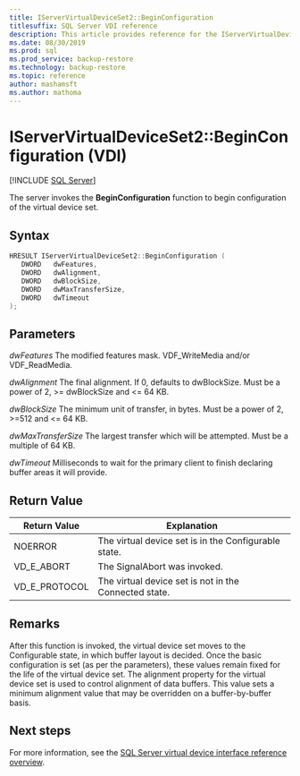 ```yaml
---
title: IServerVirtualDeviceSet2::BeginConfiguration
titlesuffix: SQL Server VDI reference
description: This article provides reference for the IServerVirtualDeviceSet2::BeginConfiguration command.
ms.date: 08/30/2019
ms.prod: sql
ms.prod_service: backup-restore
ms.technology: backup-restore
ms.topic: reference
author: mashamsft
ms.author: mathoma
---
```


# IServerVirtualDeviceSet2::BeginConfiguration (VDI)

[!INCLUDE [SQL Server](../../../includes/applies-to-version/sqlserver.md)]

The server invokes the **BeginConfiguration** function to begin configuration of the virtual device set.

## Syntax

```c
HRESULT IServerVirtualDeviceSet2::BeginConfiguration (
   DWORD   dwFeatures,
   DWORD   dwAlignment,
   DWORD   dwBlockSize,
   DWORD   dwMaxTransferSize,
   DWORD   dwTimeout
);
```

## Parameters

*dwFeatures*
The modified features mask. VDF_WriteMedia and/or VDF_ReadMedia.

*dwAlignment*
The final alignment. If 0, defaults to dwBlockSize. Must be a power of 2, >= dwBlockSize and <= 64 KB.

*dwBlockSize*
The minimum unit of transfer, in bytes. Must be a power of 2, >=512 and <= 64 KB.

*dwMaxTransferSize*
The largest transfer which will be attempted. Must be a multiple of 64 KB.

*dwTimeout*
Milliseconds to wait for the primary client to finish declaring buffer areas it will provide.

## Return Value

|Return Value | Explanation |
|---|---|
| NOERROR | The virtual device set is in the Configurable state. |
| VD_E_ABORT | The SignalAbort was invoked. |
| VD_E_PROTOCOL | The virtual device set is not in the Connected state. |

## Remarks

After this function is invoked, the virtual device set moves to the Configurable state, in which buffer layout is decided.
Once the basic configuration is set (as per the parameters), these values remain fixed for the life of the virtual device set. The alignment property for the virtual device set is used to control alignment of data buffers. This value sets a minimum alignment value that may be overridden on a buffer-by-buffer basis.

## Next steps

For more information, see the [SQL Server virtual device interface reference overview](reference-virtual-device-interface.md).